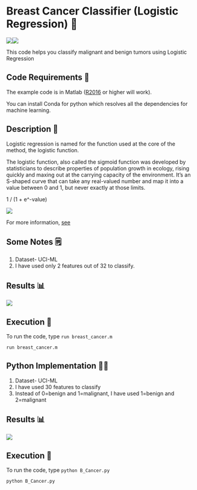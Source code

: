 # Breast Cancer Classifier (Logistic Regression) 🔬
[![](https://img.shields.io/github/license/sourcerer-io/hall-of-fame.svg?colorB=ff0000)](https://github.com/aditya-dom/BreastCancer_Classification/blob/master/LICENSE.txt)[![](https://img.shields.io/badge/Aditya-Kumar-brightgreen.svg?colorB=ff0000)](https://aditya-dom.github.io/ak/)

This code helps you classify malignant and benign tumors using Logistic Regression

## Code Requirements 🦄

The example code is in Matlab ([R2016](https://in.mathworks.com/help/matlab/) or higher will work). 

You can install Conda for python which resolves all the dependencies for machine learning.

## Description 🧪
Logistic regression is named for the function used at the core of the method, the logistic function.

The logistic function, also called the sigmoid function was developed by statisticians to describe properties of population growth in ecology, rising quickly and maxing out at the carrying capacity of the environment. It’s an S-shaped curve that can take any real-valued number and map it into a value between 0 and 1, but never exactly at those limits.

1 / (1 + e^-value)

<img src="https://github.com/aditya-dom/BreastCancer_Classification/blob/master/Logistic-Function.png">

For more information, [see](https://en.wikipedia.org/wiki/Logistic_regression)

## Some Notes 🗒️
1) Dataset- UCI-ML
2) I have used only 2 features out of 32 to classify.

## Results 📊
<img src="https://github.com/aditya-dom/BreastCancer_Classification/blob/master/breast_cancer.gif">

## Execution 🐉
To run the code, type `run breast_cancer.m`

```
run breast_cancer.m
```

## Python  Implementation 👨‍🔬

1) Dataset- UCI-ML
2) I have used 30 features to classify
3) Instead of 0=benign and 1=malignant, I have used 1=benign and 2=malignant

## Results 📊
<img src="https://github.com/aditya-dom/BreastCancer_Classification/blob/master/b_cancer_python.gif">

## Execution 🐉
To run the code, type `python B_Cancer.py`

```
python B_Cancer.py
```



